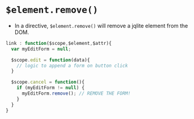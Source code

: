 # `$element.remove()`
* In a directive, `$element.remove()` will remove a jqlite element from the DOM.
  
```javascript
link : function($scope,$element,$attr){
  var myEditForm = null;

  $scope.edit = function(data){
    // logic to append a form on button click
  }

  $scope.cancel = function(){
    if (myEditForm != null) {
      myEditForm.remove(); // REMOVE THE FORM!
    }
  }
}
```
